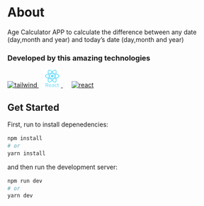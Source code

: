 # About

Age Calculator APP to calculate the difference between any date (day,month and year) and today’s date (day,month and year)

### Developed by this amazing technologies

<a href="https://tailwindcss.com/" target="_blank" rel="noreferrer"> 
<img src="https://www.vectorlogo.zone/logos/tailwindcss/tailwindcss-icon.svg" alt="tailwind" width="40" height="40"/> 
</a>

<a href="https://reactjs.org/" target="_blank" rel="noreferrer" style="margin-left:10px; margin-right:10px">
 <img src="https://raw.githubusercontent.com/devicons/devicon/master/icons/react/react-original-wordmark.svg" alt="react" width="40" height="40"/> 
 </a>
<a href="https://www.typescriptlang.org/" target="_blank" rel="noreferrer" style="margin-left:10px">
 <img src="https://www.svgrepo.com/show/349540/typescript.svg" alt="react" width="40" height="40"/> 
 </a>

## Get Started

First, run to install depenedencies:

```bash
npm install
# or
yarn install
```

and then run the development server:

```bash
npm run dev
# or
yarn dev
```

